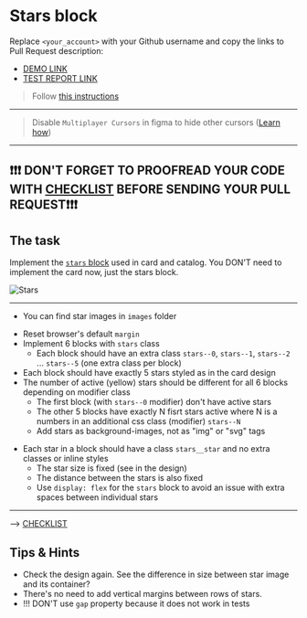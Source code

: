 # Stars block
Replace `<your_account>` with your Github username and copy the links to Pull Request description:
- [DEMO LINK](https://zisuan-od.github.io/layout_stars/)
- [TEST REPORT LINK](https://zisuan-od.github.io/layout_stars/report/html_report/)

> Follow [this instructions](https://mate-academy.github.io/layout_task-guideline)
___

> Disable `Multiplayer Cursors` in figma to hide other cursors ([Learn how](https://mate-academy.github.io/layout_task-guideline/figma.html#multiplayer-cursors))
___

## ❗️❗️❗️ DON'T FORGET TO PROOFREAD YOUR CODE WITH [CHECKLIST](https://github.com/mate-academy/layout_stars/blob/master/checklist.md) BEFORE SENDING YOUR PULL REQUEST❗️❗️❗️

## The task
Implement the [`stars` block](https://www.figma.com/file/EIBkG1dy1jnK88YPO34Qir/Moyo-Catalog-updated) used in card and catalog.
You DON'T need to implement the card now, just the stars block.

![Stars](./reference/stars.png)
___
- You can find star images in `images` folder
+ Reset browser's default `margin`
+ Implement 6 blocks with `stars` class
  + Each block should have an extra class `stars--0`, `stars--1`, `stars--2` ... `stars--5` (one extra class per block)
+ Each block should have exactly 5 stars styled as in the card design
+ The number of active (yellow) stars should be different for all 6 blocks depending on modifier class
  + The first block (with `stars--0` modifier) don't have active stars
  + The other 5 blocks have exactly N fisrt stars active where N is a numbers in an additional css class (modifier) `stars--N`
  + Add stars as background-images, not as "img" or "svg" tags
- Each star in a block should have a class `stars__star` and no extra classes or inline styles
  + The star size is fixed (see in the design)
  + The distance between the stars is also fixed
  + Use `display: flex` for the `stars` block to avoid an issue with extra spaces between individual stars
---
--> [CHECKLIST](https://github.com/mate-academy/layout_stars/blob/master/checklist.md)

## Tips & Hints
+ Check the design again. See the difference in size between star image and its container?
+ There's no need to add vertical margins between rows of stars.
+ !!! DON'T use `gap` property because it does not work in tests

